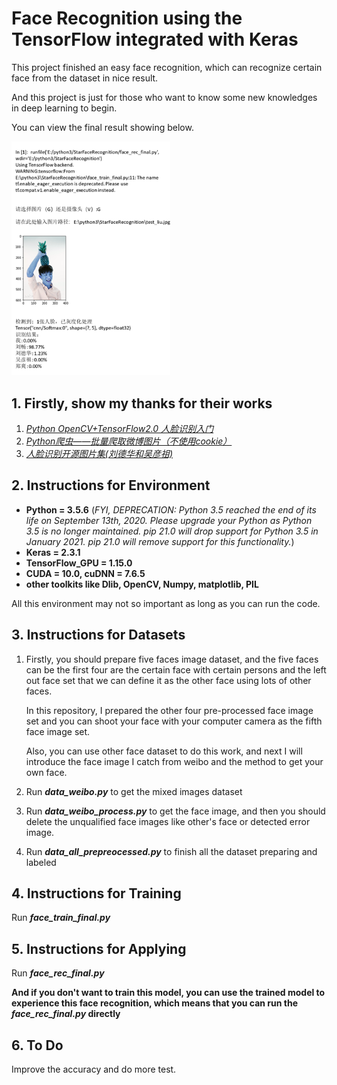 # Face Recognition using the TensorFlow integrated with Keras

This project finished an easy face recognition, which can recognize certain face from the dataset in nice result.

And this project is just for those who want to know some new knowledges in deep learning to begin.

You can view the final result showing below.

<img src="./result_preview/result.png" alt="alt result" title="Result Preview" style="zoom:75%;" />

## 1. Firstly, show my thanks for their works

1. *[Python OpenCV+TensorFlow2.0 人脸识别入门](https://blog.csdn.net/qq_41495871/article/details/102886182)*
2. *[Python爬虫——批量爬取微博图片（不使用cookie）](https://blog.csdn.net/weixin_43943977/article/details/102873455)*
3. *[人脸识别开源图片集(刘德华和吴彦祖)](https://blog.csdn.net/andylou_1/article/details/79184580?depth_1-utm_source=distribute.pc_relevant.none-task-blog-BlogCommendFromBaidu-10&utm_source=distribute.pc_relevant.none-task-blog-BlogCommendFromBaidu-10)*

## 2. Instructions for Environment

* **Python = 3.5.6** (*FYI, DEPRECATION: Python 3.5 reached the end of its life on September 13th, 2020. Please upgrade your Python as Python 3.5 is no longer maintained. pip 21.0 will drop support for Python 3.5 in January 2021. pip 21.0 will remove support for this functionality.*)
* **Keras = 2.3.1**
* **TensorFlow_GPU = 1.15.0**
* **CUDA = 10.0, cuDNN = 7.6.5**
* **other toolkits like Dlib, OpenCV, Numpy, matplotlib, PIL**

All this environment may not so important as long as you can run the code.

## 3. Instructions for Datasets

1. Firstly, you should prepare five faces image dataset, and the five faces can be the first four are the certain face with certain persons and the left out face set that we can define it as the other face using lots of other faces.

   In this repository, I prepared the other four pre-processed face image set and you can shoot your face with your computer camera as the fifth face image set.

   Also, you can use other face dataset to do this work, and next I will introduce the face image I catch from weibo and the method to get your own face.

2. Run ***data_weibo.py*** to get the mixed images dataset

3. Run ***data_weibo_process.py*** to get the face image, and then you should delete the unqualified face images like other's face or detected error image.

4. Run ***data_all_prepreocessed.py*** to finish all the dataset preparing and labeled

## 4. Instructions for Training

Run ***face_train_final.py***

## 5. Instructions for Applying

Run ***face_rec_final.py***

**And if you don't want to train this model, you can use the trained model to experience this face recognition, which means that you can run the *face_rec_final.py* directly**

## 6. To Do

Improve the accuracy and do more test.